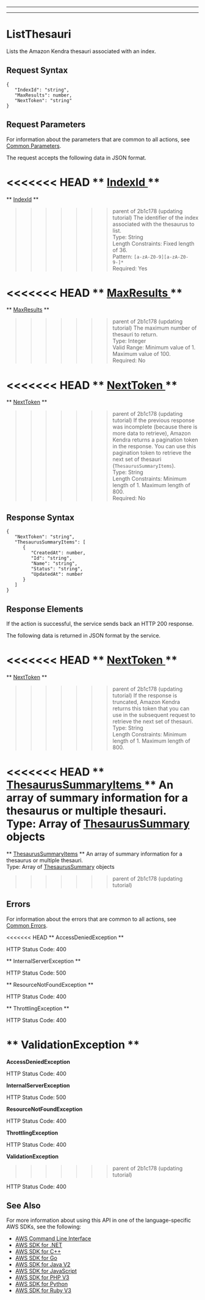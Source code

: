 --------

--------

# ListThesauri<a name="API_ListThesauri"></a>

Lists the Amazon Kendra thesauri associated with an index\.

## Request Syntax<a name="API_ListThesauri_RequestSyntax"></a>

```
{
   "IndexId": "string",
   "MaxResults": number,
   "NextToken": "string"
}
```

## Request Parameters<a name="API_ListThesauri_RequestParameters"></a>

For information about the parameters that are common to all actions, see [Common Parameters](CommonParameters.md)\.

The request accepts the following data in JSON format\.

<<<<<<< HEAD
 ** [ IndexId ](#API_ListThesauri_RequestSyntax) **   <a name="Kendra-ListThesauri-request-IndexId"></a>
=======
 ** [IndexId](#API_ListThesauri_RequestSyntax) **   <a name="Kendra-ListThesauri-request-IndexId"></a>
>>>>>>> parent of 2b1c178 (updating tutorial)
The identifier of the index associated with the thesaurus to list\.  
Type: String  
Length Constraints: Fixed length of 36\.  
Pattern: `[a-zA-Z0-9][a-zA-Z0-9-]*`   
Required: Yes

<<<<<<< HEAD
 ** [ MaxResults ](#API_ListThesauri_RequestSyntax) **   <a name="Kendra-ListThesauri-request-MaxResults"></a>
=======
 ** [MaxResults](#API_ListThesauri_RequestSyntax) **   <a name="Kendra-ListThesauri-request-MaxResults"></a>
>>>>>>> parent of 2b1c178 (updating tutorial)
The maximum number of thesauri to return\.  
Type: Integer  
Valid Range: Minimum value of 1\. Maximum value of 100\.  
Required: No

<<<<<<< HEAD
 ** [ NextToken ](#API_ListThesauri_RequestSyntax) **   <a name="Kendra-ListThesauri-request-NextToken"></a>
=======
 ** [NextToken](#API_ListThesauri_RequestSyntax) **   <a name="Kendra-ListThesauri-request-NextToken"></a>
>>>>>>> parent of 2b1c178 (updating tutorial)
If the previous response was incomplete \(because there is more data to retrieve\), Amazon Kendra returns a pagination token in the response\. You can use this pagination token to retrieve the next set of thesauri \(`ThesaurusSummaryItems`\)\.   
Type: String  
Length Constraints: Minimum length of 1\. Maximum length of 800\.  
Required: No

## Response Syntax<a name="API_ListThesauri_ResponseSyntax"></a>

```
{
   "NextToken": "string",
   "ThesaurusSummaryItems": [ 
      { 
         "CreatedAt": number,
         "Id": "string",
         "Name": "string",
         "Status": "string",
         "UpdatedAt": number
      }
   ]
}
```

## Response Elements<a name="API_ListThesauri_ResponseElements"></a>

If the action is successful, the service sends back an HTTP 200 response\.

The following data is returned in JSON format by the service\.

<<<<<<< HEAD
 ** [ NextToken ](#API_ListThesauri_ResponseSyntax) **   <a name="Kendra-ListThesauri-response-NextToken"></a>
=======
 ** [NextToken](#API_ListThesauri_ResponseSyntax) **   <a name="Kendra-ListThesauri-response-NextToken"></a>
>>>>>>> parent of 2b1c178 (updating tutorial)
If the response is truncated, Amazon Kendra returns this token that you can use in the subsequent request to retrieve the next set of thesauri\.   
Type: String  
Length Constraints: Minimum length of 1\. Maximum length of 800\.

<<<<<<< HEAD
 ** [ ThesaurusSummaryItems ](#API_ListThesauri_ResponseSyntax) **   <a name="Kendra-ListThesauri-response-ThesaurusSummaryItems"></a>
An array of summary information for a thesaurus or multiple thesauri\.  
Type: Array of [ ThesaurusSummary ](API_ThesaurusSummary.md) objects
=======
 ** [ThesaurusSummaryItems](#API_ListThesauri_ResponseSyntax) **   <a name="Kendra-ListThesauri-response-ThesaurusSummaryItems"></a>
An array of summary information for a thesaurus or multiple thesauri\.  
Type: Array of [ThesaurusSummary](API_ThesaurusSummary.md) objects
>>>>>>> parent of 2b1c178 (updating tutorial)

## Errors<a name="API_ListThesauri_Errors"></a>

For information about the errors that are common to all actions, see [Common Errors](CommonErrors.md)\.

<<<<<<< HEAD
 ** AccessDeniedException **   
  
HTTP Status Code: 400

 ** InternalServerException **   
  
HTTP Status Code: 500

 ** ResourceNotFoundException **   
  
HTTP Status Code: 400

 ** ThrottlingException **   
  
HTTP Status Code: 400

 ** ValidationException **   
=======
 **AccessDeniedException**   
  
HTTP Status Code: 400

 **InternalServerException**   
  
HTTP Status Code: 500

 **ResourceNotFoundException**   
  
HTTP Status Code: 400

 **ThrottlingException**   
  
HTTP Status Code: 400

 **ValidationException**   
>>>>>>> parent of 2b1c178 (updating tutorial)
  
HTTP Status Code: 400

## See Also<a name="API_ListThesauri_SeeAlso"></a>

For more information about using this API in one of the language\-specific AWS SDKs, see the following:
+  [ AWS Command Line Interface](https://docs.aws.amazon.com/goto/aws-cli/kendra-2019-02-03/ListThesauri) 
+  [ AWS SDK for \.NET](https://docs.aws.amazon.com/goto/DotNetSDKV3/kendra-2019-02-03/ListThesauri) 
+  [ AWS SDK for C\+\+](https://docs.aws.amazon.com/goto/SdkForCpp/kendra-2019-02-03/ListThesauri) 
+  [ AWS SDK for Go](https://docs.aws.amazon.com/goto/SdkForGoV1/kendra-2019-02-03/ListThesauri) 
+  [ AWS SDK for Java V2](https://docs.aws.amazon.com/goto/SdkForJavaV2/kendra-2019-02-03/ListThesauri) 
+  [ AWS SDK for JavaScript](https://docs.aws.amazon.com/goto/AWSJavaScriptSDK/kendra-2019-02-03/ListThesauri) 
+  [ AWS SDK for PHP V3](https://docs.aws.amazon.com/goto/SdkForPHPV3/kendra-2019-02-03/ListThesauri) 
+  [ AWS SDK for Python](https://docs.aws.amazon.com/goto/boto3/kendra-2019-02-03/ListThesauri) 
+  [ AWS SDK for Ruby V3](https://docs.aws.amazon.com/goto/SdkForRubyV3/kendra-2019-02-03/ListThesauri) 